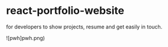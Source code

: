 # react-portfolio-website
 for developers to show projects, resume and get easily in touch. 
 
 ![pwh]pwh.png) 
